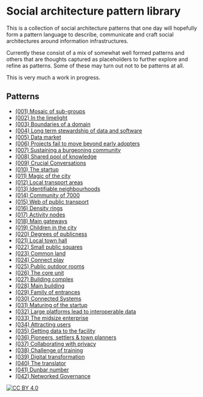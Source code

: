 # Social architecture pattern library

This is a collection of social architecture patterns that one day will hopefully form a pattern language to describe, communicate and craft social architectures around information infrastructures.

Currently these consist of a mix of somewhat well formed patterns and others that are thoughts captured as placeholders to further explore and refine as patterns.  Some of these may turn out not to be patterns at all.

This is very much a work in progress.


## Patterns

* [(001) Mosaic of sub-groups]((001)%20Mosaic%20of%20sub-groups/(001)%20Mosaic%20of%20sub-groups.md)
* [(002) In the limelight]((002)%20In%20the%20limelight/(002)%20In%20the%20limelight.md)
* [(003) Boundaries of a domain]((003)%20Boundaries%20of%20a%20domain/(003)%20Boundaries%20of%20a%20domain.md)
* [(004) Long term stewardship of data and software]((004)%20Long%20term%20stewardship%20of%20data%20and%20software/(004)%20Long%20term%20stewardship%20of%20data%20and%20software.md)
* [(005) Data market]((005)%20Data%20market/(005)%20Data%20market.md)
* [(006) Projects fail to move beyond early adopters]((006)%20Projects%20fail%20to%20move%20beyond%20early%20adopters/(006)%20Projects%20fail%20to%20move%20beyond%20early%20adopters.md)
* [(007) Sustaining a burgeoning community](007%20-%20Sustaining%20a%20burgeoning%20community.md)
* [(008) Shared pool of knowledge]((008)%20Shared%20pool%20of%20knowledge/(008)%20Shared%20pool%20of%20knowledge.md)
* [(009) Crucial Conversations](./(009)%20Crucial%20Conversations/README.md)
* [(010) The startup](./(010)%20The%20startup/README.md)
* [(011) Magic of the city](./(011)%20Magic%20of%20the%20city/README.md)
* [(012) Local transport areas](./(012)%20Local%20transport%20areas/README.md)
* [(013) Identifiable neighbourhoods](./(013)%20Identifiable%20neighbourhoods/README.md)
* [(014) Community of 7000](./(014)%20Community%20of%207000/README.md)
* [(015) Web of public transport](./(015)%20Web%20of%20public%20transport/README.md)
* [(016) Density rings](./(016)%20Density%20rings/README.md)
* [(017) Activity nodes](./(017)%20Activity%20nodes/README.md)
* [(018) Main gateways](./(018)%20Main%20gateways/README.md)
* [(019) Children in the city](./(019)%20Children%20in%20the%20city/README.md)
* [(020) Degrees of publicness](./(020)%20Degrees%20of%20publicness/README.md)
* [(021) Local town hall](./(021)%20Local%20town%20hall/README.md)
* [(022) Small public squares](./(022)%20Small%20public%20squares/README.md)
* [(023) Common land](./(023)%20Common%20land/README.md)
* [(024) Connect play](./(024)%20Connect%20play/README.md)
* [(025) Public outdoor rooms](./(025)%20Public%20outdoor%20rooms/README.md)
* [(026) The core unit](./(026)%20The%20core%20unit/README.md)
* [(027) Building complex](./(027)%20Building%20complex/README.md)
* [(028) Main building](./(028)%20Main%20building/README.md)
* [(029) Family of entrances](./(029)%20Family%20of%20entrances/README.md)
* [(030) Connected Systems](./(030)%20Connected%20Systems/README.md)
* [(031) Maturing of the startup](./(031)%20Maturing%20of%20the%20startup/README.md)
* [(032) Large platforms lead to interoperable data](./(032)%20Large%20platforms%20lead%20to%20interoperable%20data/README.md)
* [(033) The midsize enterprise](./(033)%20The%20midsize%20enterprise/README.md)
* [(034) Attracting users](./(034)%20Attracting%20users/README.md)
* [(035) Getting data to the facility](./(035)%20Getting%20data%20to%20the%20facility/README.md)
* [(036) Pioneers, settlers & town planners](./(036)%20Pioneers%2C%20settlers%20%26%20town%20planners/README.md)
* [(037) Collaborating with privacy](./(037)%20Collaborating%20with%20privacy/README.md)
* [(038) Challenge of training](./(038)%20Challenge%20of%20training/README.md)
* [(039) Digital transformation](./(039)%20Digital%20transformation/README.md)
* [(040) The translator](040%20-%20The%20translator.md)
* [(041) Dunbar number](041%20-%20Dunbar's%20number.md)
* [(042) Networked Governance](./(042)%20Networked%20governance/README.md)

[![CC BY 4.0][cc-by-image]][cc-by]

[cc-by]: http://creativecommons.org/licenses/by/4.0/
[cc-by-image]: https://i.creativecommons.org/l/by/4.0/88x31.png

